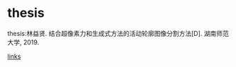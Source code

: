 # thesis

thesis:林益贤. 结合超像素力和生成式方法的活动轮廓图像分割方法[D]. 湖南师范大学, 2019.

[links](https://kns.cnki.net/KCMS/detail/detail.aspx?dbcode=CMFD&dbname=CMFD201901&filename=1018165833.nh&v=MDg0NjVySytHOW5QckpFYlBJUjhlWDFMdXhZUzdEaDFUM3FUcldNMUZyQ1VSN3VmWWVSb0ZDamxXci9LVkYyNkY=)
